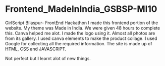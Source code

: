 # Frontend_MadeInIndia_GSBSP-MI10
GirlScript Bilaspur- FrontEnd Hackathon
I made this frontend portion of the website. My theme was Made in India. We were given 48 hours to complete this.
Canva helped me alot. I made the logo using it. Almost all photos are from its gallery. I used canva elements to make the product collage. 
I used Google for collecting all the required information.
The site is made up of HTML, CSS and JAVASCRIPT. 

Not perfect but I learnt alot of new things.
